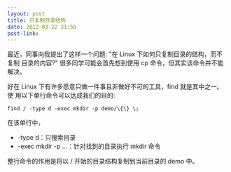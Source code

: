 ```yaml
---
layout: post
title: 只复制目录结构
date: 2012-03-22 21:50
post-link: 
---
```


最近，同事向我提出了这样一个问题: "在 Linux 下如何只复制目录的结构，而不复制
目录的内容?" 很多同学可能会首先想到使用 cp 命令，但其实该命令并不能解决。
<!--more-->

好在 Linux 下有许多愿意只做一件事且非做好不可的工具，find 就是其中之一。使
用以下单行命令可以达成我们的目的:

    find / -type d -exec mkdir -p demo/\{\} \;

在该单行中，

+ -type d：只搜索目录
+ -exec mkdir -p ...：针对找到的目录执行 mkdir 命令

整行命令的作用是将以 / 开始的目录结构复制到当前目录的 demo 中。
